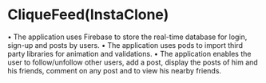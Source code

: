 # CliqueFeed(InstaClone)
•	The application uses Firebase to store the real-time database for login, sign-up and posts by users.
•	The application uses pods to import third party libraries for animation and validations.
•	The application enables the user to follow/unfollow other users, add a post, display the posts of him and his friends, comment on any post and to view his nearby friends.
